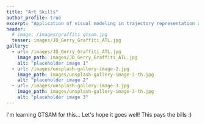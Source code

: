 ```yaml
---
title: "Art Skills"
author_profile: true
excerpt: "Application of visual modeling in trajectory representation and optimization and manipulator control for robot art."
header:
  # image: /images/graffiti_gtsam.jpg
  teaser: images/JD_Gerry_Graffiti_ATL.jpg
gallery:
  - url: /images/JD_Gerry_Graffiti_ATL.jpg
    image_path: images/JD_Gerry_Graffiti_ATL.jpg
    alt: "placeholder image 1"
  - url: /images/unsplash-gallery-image-2.jpg
    image_path: images/unsplash-gallery-image-2-th.jpg
    alt: "placeholder image 2"
  - url: /images/unsplash-gallery-image-3.jpg
    image_path: images/unsplash-gallery-image-3-th.jpg
    alt: "placeholder image 3"
---
```


I'm learning GTSAM for this... Let's hope it goes well! This pays the bills :)
